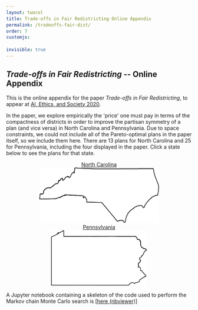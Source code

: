 ```yaml
---
layout: twocol
title: Trade-offs in Fair Redistricting Online Appendix
permalink: /tradeoffs-fair-dist/
order: 7
customjs: 

invisible: true
---
```



<style>

</style>



## *Trade-offs in Fair Redistricting* -- Online Appendix

This is the online appendix for the paper *Trade-offs in Fair Redistricting*, to appear at [AI, Ethics, and Society 2020](https://aies-conference.com).   


In the paper, we explore empirically the 'price' one must pay in terms of the compactness of districts in order to improve the partisan 
symmetry of a plan (and vice versa) in North Carolina and Pennsylvania.  Due to space constraints, we could not include all 
of the Pareto-optimal plans in the paper itself, so we include them here.  There are 13 plans for North Carolina and 25 
for Pennsylvania, including the four displayed in the paper.  Click a state below to see the plans for that state.

<div style="text-align: center">
<div style="display: inline-block; text-align: center; width:325px">
<a href="nc-maps"> 
    <div>North Carolina</div>
    <img border="0" alt="North Carolina" src="/assets/images/nc_outline.png" height="150">
</a>
</div>


<div style="display: inline-block; text-align: center; width:325px">
<a href="pa-maps">
    <div>Pennsylvania</div>
    <img border="0" alt="Pennsylvania" src="/assets/images/pa_outline.png" height="150">
</a>
</div>

</div>

A Jupyter notebook containing a skeleton of the code used to perform the Markov chain Monte Carlo search is [[here (nbviewer)]](https://nbviewer.jupyter.org/github/zschutzman/zschutzman.github.io/blob/master/tradeoffs-fair-dist/tradeoffs-skeleton.ipynb)





